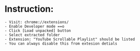 # Instruction:
	- Visit: chrome://extensions/
	- Enable Developer mode ==o
	- Click [Load unpacked] button
	- Select extracted folder
	- Extension: "YouTube Scrollable Playlist" should be listed
	- You can always disable this from extesion detials